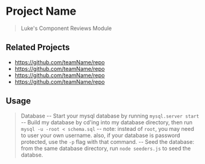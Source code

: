 # Project Name

> Luke's Component Reviews Module

## Related Projects

  - https://github.com/teamName/repo
  - https://github.com/teamName/repo
  - https://github.com/teamName/repo
  - https://github.com/teamName/repo


## Usage

> Database
-- Start your mysql database by running `mysql.server start`
-- Build my database by cd'ing into my database directory, then run `mysql -u -root < schema.sql`
  -- note: instead of `root`, you may need to user your own username. also, if your database is
  password protected, use the `-p` flag with that command.
-- Seed the database: from the same database directory, run `node seeders.js` to seed the databse.

<!-- ## Requirements

An `nvmrc` file is included if using [nvm](https://github.com/creationix/nvm).

- Node 6.13.0
- etc

## Development

### Installing Dependencies

From within the root directory:

```sh
npm install -g webpack
npm install
```

 -->